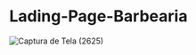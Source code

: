 # Lading-Page-Barbearia
![Captura de Tela (2625)](https://user-images.githubusercontent.com/101275346/184255009-3517f2ae-6e07-4d94-80ad-95895e710265.png)
